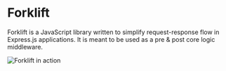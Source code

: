 # Forklift

Forklift is a JavaScript library written to simplify request-response flow in Express.js applications. It is meant to be used as a pre & post core logic middleware. 

![Forklift in action](../assets/forklift-flow.png?raw=true)